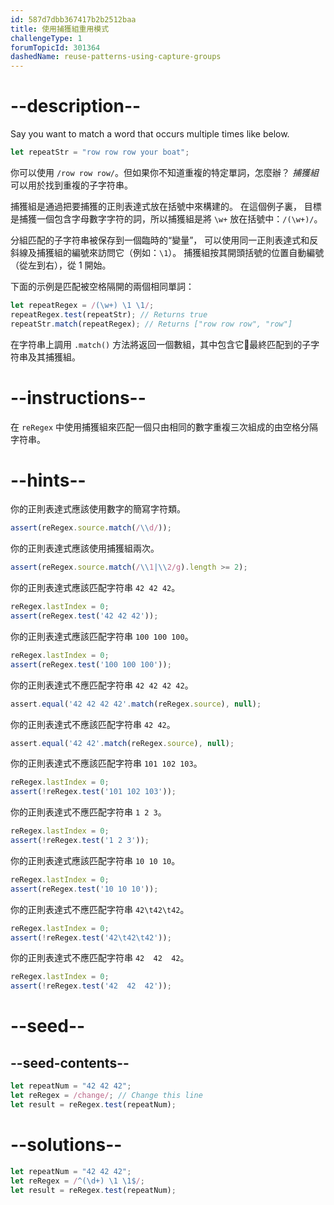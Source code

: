 ```yaml
---
id: 587d7dbb367417b2b2512baa
title: 使用捕獲組重用模式
challengeType: 1
forumTopicId: 301364
dashedName: reuse-patterns-using-capture-groups
---
```


# --description--

Say you want to match a word that occurs multiple times like below.

```js
let repeatStr = "row row row your boat";
```

你可以使用 `/row row row/`。但如果你不知道重複的特定單詞，怎麼辦？ <dfn>捕獲組</dfn> 可以用於找到重複的子字符串。

捕獲組是通過把要捕獲的正則表達式放在括號中來構建的。 在這個例子裏， 目標是捕獲一個包含字母數字字符的詞，所以捕獲組是將 `\w+` 放在括號中：`/(\w+)/`。

分組匹配的子字符串被保存到一個臨時的“變量”， 可以使用同一正則表達式和反斜線及捕獲組的編號來訪問它（例如：`\1`）。 捕獲組按其開頭括號的位置自動編號（從左到右），從 1 開始。

下面的示例是匹配被空格隔開的兩個相同單詞：

```js
let repeatRegex = /(\w+) \1 \1/;
repeatRegex.test(repeatStr); // Returns true
repeatStr.match(repeatRegex); // Returns ["row row row", "row"]
```

在字符串上調用 `.match()` 方法將返回一個數組，其中包含它最終匹配到的子字符串及其捕獲組。


# --instructions--

在 `reRegex` 中使用捕獲組來匹配一個只由相同的數字重複三次組成的由空格分隔字符串。

# --hints--

你的正則表達式應該使用數字的簡寫字符類。

```js
assert(reRegex.source.match(/\\d/));
```

你的正則表達式應該使用捕獲組兩次。

```js
assert(reRegex.source.match(/\\1|\\2/g).length >= 2);
```

你的正則表達式應該匹配字符串 `42 42 42`。

```js
reRegex.lastIndex = 0;
assert(reRegex.test('42 42 42'));
```

你的正則表達式應該匹配字符串 `100 100 100`。

```js
reRegex.lastIndex = 0;
assert(reRegex.test('100 100 100'));
```

你的正則表達式不應匹配字符串 `42 42 42 42`。

```js
assert.equal('42 42 42 42'.match(reRegex.source), null);
```

你的正則表達式不應該匹配字符串 `42 42`。

```js
assert.equal('42 42'.match(reRegex.source), null);
```

你的正則表達式不應該匹配字符串 `101 102 103`。

```js
reRegex.lastIndex = 0;
assert(!reRegex.test('101 102 103'));
```

你的正則表達式不應匹配字符串 `1 2 3`。

```js
reRegex.lastIndex = 0;
assert(!reRegex.test('1 2 3'));
```

你的正則表達式應該匹配字符串 `10 10 10`。

```js
reRegex.lastIndex = 0;
assert(reRegex.test('10 10 10'));
```

你的正則表達式不應匹配字符串 `42\t42\t42`。

```js
reRegex.lastIndex = 0;
assert(!reRegex.test('42\t42\t42'));
```

你的正則表達式不應匹配字符串 `42  42  42`。

```js
reRegex.lastIndex = 0;
assert(!reRegex.test('42  42  42'));
```

# --seed--

## --seed-contents--

```js
let repeatNum = "42 42 42";
let reRegex = /change/; // Change this line
let result = reRegex.test(repeatNum);
```

# --solutions--

```js
let repeatNum = "42 42 42";
let reRegex = /^(\d+) \1 \1$/;
let result = reRegex.test(repeatNum);
```
